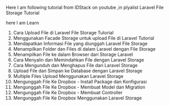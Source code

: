 Here I am following tutorial from IDStack on youtube ,in plyalist Laravel File Storage Tutorial

here I am Learn 
1. Cara Upload File di Laravel File Storage Tutorial
2. Menggunakan Facade Storage untuk upload File di Laravel Tutorial
3. Mendapatkan Informasi File yang diunggah Laravel File Storage
4. Menampilkan Folder dan Files di dalam Laravel dengan File Storage
5. Menampilkan File ke dalam Browser dari Storage Laravel
6. Cara Menyalin dan Memindahkan File dengan Laravel Storage
7. Cara Mengunduh dan Menghapus File dari Laravel Storage
8. Upload File dan Simpan ke Database dengan Laravel Storage
9. Multiple Files Upload Menggunakan Laravel Storage
10. Mengunggah File Ke Dropbox - Install Package dan Konfigurasi
11. Mengunggah File Ke Dropbox - Membuat Model dan Migration
12. Mengunggah File Ke Dropbox - Membuat Controller
13. Mengunggah File Ke Dropbox Menggunakan Laravel Storage